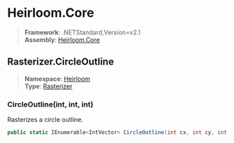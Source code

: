 # Heirloom.Core

> **Framework**: .NETStandard,Version=v2.1  
> **Assembly**: [Heirloom.Core][0]  

## Rasterizer.CircleOutline

> **Namespace**: [Heirloom][0]  
> **Type**: [Rasterizer][1]  

### CircleOutline(int, int, int)

Rasterizes a circle outline.

```cs
public static IEnumerable<IntVector> CircleOutline(int cx, int cy, int r)
```

[0]: ../Heirloom.Core.md
[1]: Heirloom.Rasterizer.md
